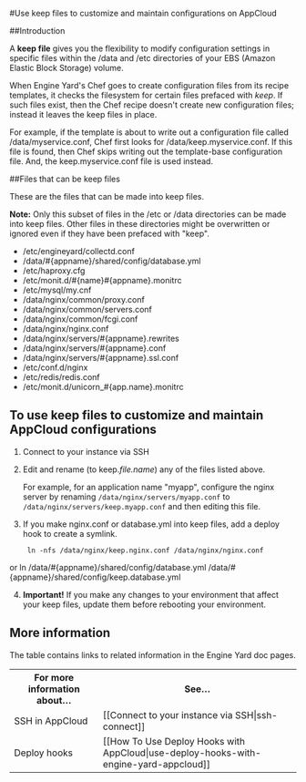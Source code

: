 #Use keep files to customize and maintain configurations on AppCloud

##Introduction

A **keep file** gives you the flexibility to modify configuration settings in specific files within the /data and /etc directories of your EBS (Amazon Elastic Block Storage) volume.

When Engine Yard's Chef goes to create configuration files from its recipe templates, it checks the filesystem for certain files prefaced with _keep_.  If such files exist, then the Chef recipe doesn't create new configuration files; instead it leaves the keep files in place.

For example, if the template is about to write out a configuration file called /data/myservice.conf, Chef first looks for /data/keep.myservice.conf. If this file is found, then Chef skips writing out the template-base configuration file. And, the keep.myservice.conf file is used instead.

##Files that can be keep files

These are the files that can be made into keep files. 

**Note:** Only this subset of files in the /etc or /data directories can be made into keep files. Other files in these directories might be overwritten or ignored even if they have been prefaced with "keep".  

* /etc/engineyard/collectd.conf
* /data/#{appname}/shared/config/database.yml
* /etc/haproxy.cfg
* /etc/monit.d/#{name}#{appname}.monitrc
* /etc/mysql/my.cnf
* /data/nginx/common/proxy.conf
* /data/nginx/common/servers.conf
* /data/nginx/common/fcgi.conf
* /data/nginx/nginx.conf
* /data/nginx/servers/#{appname}.rewrites
* /data/nginx/servers/#{appname}.conf
* /data/nginx/servers/#{appname}.ssl.conf
* /etc/conf.d/nginx
* /etc/redis/redis.conf
* /etc/monit.d/unicorn_#{app.name}.monitrc

<!-- All files in the folders: /data/nginx/servers/ /etc/monit.d/ can be keep files -->
<!-- Keep files can be especially useful for monit if you're trying to increase the memory limit for mongrels or background processes, etc. -->


## To use keep files to customize and maintain AppCloud configurations

1. Connect to your instance via SSH

2. Edit and rename (to keep._file.name_) any of the files listed above.
  
    For example, for an application name "myapp", configure the nginx server by renaming `/data/nginx/servers/myapp.conf` to `/data/nginx/servers/keep.myapp.conf` and then editing this file.

3. If you make nginx.conf or database.yml into keep files, add a deploy hook to create a symlink. 

        ln -nfs /data/nginx/keep.nginx.conf /data/nginx/nginx.conf
  or
        ln /data/#{appname}/shared/config/database.yml /data/#{appname}/shared/config/keep.database.yml

4. **Important!** If you make any changes to your environment that affect your keep files, update them before rebooting your environment. 


<h2 id="topic5"> More information </h2>  

The table contains links to related information in the Engine Yard doc pages.   

<table>
  <tr>
    <th>For more information about…</th><th>See…</th>
  </tr>
  <tr>
    <td>SSH in AppCloud</td><td>[[Connect to your instance via SSH|ssh-connect]] </td>
  </tr>
  <tr>
    <td>Deploy hooks</td><td>[[How To Use Deploy Hooks with AppCloud|use-deploy-hooks-with-engine-yard-appcloud]]</td>
  </tr>
</table>